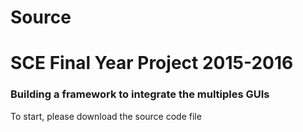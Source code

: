 # Source
<h1>SCE Final Year Project 2015-2016</h1>
<h3>Building a framework to integrate the multiples GUIs</h3>
<p>To start, please download the source code file</p>
